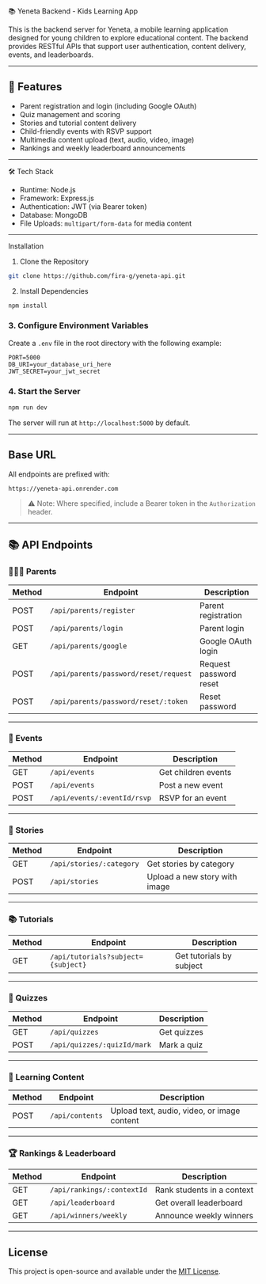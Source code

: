 📚 Yeneta Backend - Kids Learning App

This is the backend server for Yeneta, a mobile learning application designed for young children to explore educational content. The backend provides RESTful APIs that support user authentication, content delivery, events, and leaderboards.

---

## 🚀 Features

- Parent registration and login (including Google OAuth)
- Quiz management and scoring
- Stories and tutorial content delivery
- Child-friendly events with RSVP support
- Multimedia content upload (text, audio, video, image)
- Rankings and weekly leaderboard announcements

---

🛠️ Tech Stack

- Runtime: Node.js
- Framework: Express.js
- Authentication: JWT (via Bearer token)
- Database: MongoDB
- File Uploads: `multipart/form-data` for media content

---

Installation

1. Clone the Repository

```bash
git clone https://github.com/fira-g/yeneta-api.git

```

2. Install Dependencies

```bash
npm install
```

### 3. Configure Environment Variables

Create a `.env` file in the root directory with the following example:

```env
PORT=5000
DB_URI=your_database_uri_here
JWT_SECRET=your_jwt_secret
```

### 4. Start the Server

```bash
npm run dev
```

The server will run at `http://localhost:5000` by default.

---

## Base URL

All endpoints are prefixed with:

```
https://yeneta-api.onrender.com
```

> ⚠️ Note: Where specified, include a Bearer token in the `Authorization` header.

---

## 📚 API Endpoints

### 👨‍👩‍👧 Parents

| Method | Endpoint                              | Description            |
| ------ | ------------------------------------- | ---------------------- |
| POST   | `/api/parents/register`               | Parent registration    |
| POST   | `/api/parents/login`                  | Parent login           |
| GET    | `/api/parents/google`                 | Google OAuth login     |
| POST   | `/api/parents/password/reset/request` | Request password reset |
| POST   | `/api/parents/password/reset/:token`  | Reset password         |

---

### 📅 Events

| Method | Endpoint                    | Description         |
| ------ | --------------------------- | ------------------- |
| GET    | `/api/events`               | Get children events |
| POST   | `/api/events`               | Post a new event    |
| POST   | `/api/events/:eventId/rsvp` | RSVP for an event   |

---

### 📖 Stories

| Method | Endpoint                 | Description                   |
| ------ | ------------------------ | ----------------------------- |
| GET    | `/api/stories/:category` | Get stories by category       |
| POST   | `/api/stories`           | Upload a new story with image |

---

### 📚 Tutorials

| Method | Endpoint                           | Description              |
| ------ | ---------------------------------- | ------------------------ |
| GET    | `/api/tutorials?subject={subject}` | Get tutorials by subject |

---

### 🧠 Quizzes

| Method | Endpoint                    | Description |
| ------ | --------------------------- | ----------- |
| GET    | `/api/quizzes`              | Get quizzes |
| POST   | `/api/quizzes/:quizId/mark` | Mark a quiz |

---

### 🧾 Learning Content

| Method | Endpoint        | Description                                 |
| ------ | --------------- | ------------------------------------------- |
| POST   | `/api/contents` | Upload text, audio, video, or image content |

---

### 🏆 Rankings & Leaderboard

| Method | Endpoint                   | Description                |
| ------ | -------------------------- | -------------------------- |
| GET    | `/api/rankings/:contextId` | Rank students in a context |
| GET    | `/api/leaderboard`         | Get overall leaderboard    |
| GET    | `/api/winners/weekly`      | Announce weekly winners    |

---

## License

This project is open-source and available under the [MIT License](LICENSE).
